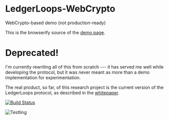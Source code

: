 # LedgerLoops-WebCrypto

WebCrypto-based demo (not production-ready)


This is the browserify source of the [demo page](https://ledgerloops.com/demo.html).

# Deprecated!

I'm currently rewriting all of this from scratch ---
it has served me well while developing the protocol, but it was never meant as
more than a demo implementation for experimentation.

The real product, so far, of this research project is the current version of the LedgerLoops protocol, as described in the
[whitepaper](https://ledgerloops.com/doc/whitepaper.pdf).


[![Build Status](https://img.shields.io/travis/michielbdejong/ledgerloops.svg?style=flat)](http://travis-ci.org/michielbdejong/ledgerloops)

![Testling](https://ci.testling.com/michielbdejong/ledgerloops.png)

